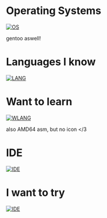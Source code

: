 # Operating Systems
[![OS](https://skillicons.dev/icons?i=arch,windows,bsd&perline=4)](https://skillicons.dev)

gentoo aswell!
# Languages I know
[![LANG](https://skillicons.dev/icons?i=c,html,css,js,py,lua,rust,bash&perline=5)](https://skillicons.dev)
# Want to learn
[![WLANG](https://skillicons.dev/icons?i=cpp,cs,d,ruby,fortran,go,zig,haskell,apl&perline=3)](https://skillicons.dev)

also AMD64 asm, but no icon </3
# IDE
[![IDE](https://skillicons.dev/icons?i=neovim&perline=1)](https//skillicons.dev)
# I want to try
[![IDE](https://skillicons.dev/icons?i=emacs&perline=1)](https//skillicons.dev)
